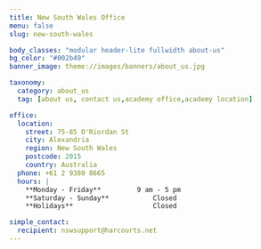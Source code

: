 ```yaml
---
title: New South Wales Office
menu: false
slug: new-south-wales

body_classes: "modular header-lite fullwidth about-us"
bg_color: "#002b49"
banner_image: theme://images/banners/about_us.jpg

taxonomy:
  category: about_us
  tag: [about us, contact us,academy office,academy location]

office:
  location:
    street: 75-85 O'Riordan St
    city: Alexandria
    region: New South Wales
    postcode: 2015
    country: Australia
  phone: +61 2 9380 8665
  hours: |
    **Monday - Friday**			9 am - 5 pm  
    **Saturday - Sunday**			Closed  
    **Holidays**					Closed

simple_contact:
  recipient: nswsupport@harcourts.net
---
```

